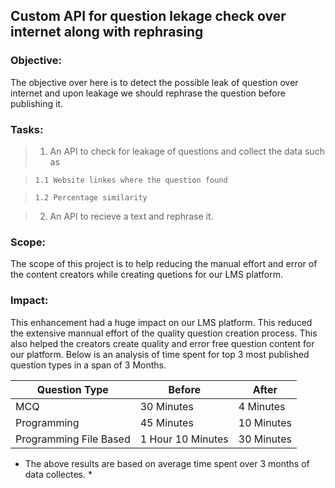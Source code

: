 ## Custom API for question lekage check over internet along with rephrasing

### Objective:
The objective over here is to detect the possible leak of question over internet
and upon leakage we should rephrase the question before publishing it.

### Tasks:
 > 1. An API to check for leakage of questions and collect the data such as

>     1.1 Website linkes where the question found

>     1.2 Percentage similarity

>  2. An API to recieve a text and rephrase it.

### Scope:
The scope of this project is to help reducing the manual effort and error of the
content creators while creating quetions for our LMS platform.

### Impact: 
This enhancement had a huge impact on our LMS platform. This reduced the extensive
mannual effort of the quality question creation process. This also helped the creators
create quality and error free question content for our platform. Below is an analysis of
time spent for top 3 most published question types in a span of 3 Months.

| Question Type          | Before            | After      |
|------------------------|-------------------|------------|
| MCQ                    | 30 Minutes        | 4 Minutes  |
| Programming            | 45 Minutes        | 10 Minutes |
| Programming File Based | 1 Hour 10 Minutes | 30 Minutes |

* The above results are based on average time spent over 3 months of data collectes. *
